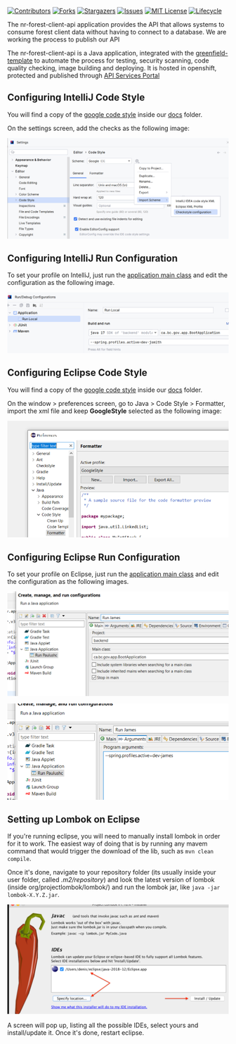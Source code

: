 <!-- PROJECT SHIELDS -->

[![Contributors](https://img.shields.io/github/contributors/bcgov/nr-forest-client-api)](/../../graphs/contributors)
[![Forks](https://img.shields.io/github/forks/bcgov/nr-forest-client-api)](/../../network/members)
[![Stargazers](https://img.shields.io/github/stars/bcgov/nr-forest-client-api)](/../../stargazers)
[![Issues](https://img.shields.io/github/issues/bcgov/nr-forest-client-api)](/../../issues)
[![MIT License](https://img.shields.io/github/license/bcgov/nr-forest-client-api.svg)](/LICENSE.md)
[![Lifecycle](https://img.shields.io/badge/Lifecycle-Experimental-339999)](https://github.com/bcgov/repomountie/blob/master/doc/lifecycle-badges.md)

The nr-forest-client-api application provides the API that allows systems to consume forest client data without having to connect to a database. We are working the process to publish our API  

The nr-forest-client-api is a Java application, integrated with the [greenfield-template](https://github.com/bcgov/greenfield-template) to automate the process for testing, security scanning, code quality checking, image building and deploying. It is hosted in openshift, protected and published through [API Services Portal](https://api.gov.bc.ca/)



## Configuring IntelliJ Code Style

You will find a copy of the [google code style](docs/google_checks.xml) inside our [docs](docs) folder.

On the settings screen, add the checks as the following image:

[![intellij code style](docs/intellij-code-style.png)](docs/intellij-code-style.png)


## Configuring IntelliJ Run Configuration

To set your profile on IntelliJ, just run the
[application main class](src/main/java/ca/bc/gov/app/BootApplication.java)
and edit the configuration as the following image.

[![intellij run configuration](docs/intellij-run-config.png)](docs/intellij-run-config.png)

## Configuring Eclipse Code Style

You will find a copy of the [google code style](docs/eclipse-java-google-style.xml) inside our [docs](docs) folder.

On the window > preferences screen, go to Java > Code Style > Formatter,
import the xml file and keep **GoogleStyle** selected as the following image:

[![eclipse code style](docs/eclipse-code-style.png)](docs/eclipse-code-style.png)


## Configuring Eclipse Run Configuration

To set your profile on Eclipse, just run the
[application main class](src/main/java/ca/bc/gov/app/LegacyApplication.java)
and edit the configuration as the following images.

[![eclipse run configuration main](docs/eclipse-run-config1.png)](docs/eclipse-run-config1.png)

[![eclipse run configuration params](docs/eclipse-run-config2.png)](docs/eclipse-run-config2.png)


## Setting up Lombok on Eclipse

If you're running eclipse, you will need to manually install lombok in order for it to work.
The easiest way of doing that is by running any mavem command that would trigger the download of the lib, such as
`mvn clean compile`.

Once it's done, navigate to your repository folder (its usually inside your user folder, called *.m2/repository*)
and look the latest version of lombok (inside org/projectlombok/lombok/) and run the lombok jar,
like `java -jar lombok-X.Y.Z.jar`.

[![eclipse lombok install](docs/eclipse-lombok.png)](docs/eclipse-lombok.png)

A screen will pop up, listing all the possible IDEs, select yours and install/update it. Once it's done,
restart eclipse.
